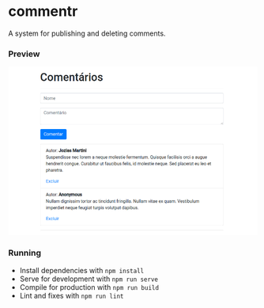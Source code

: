 # commentr
A system for publishing and deleting comments.

### Preview
<img src="src/assets/preview.png">

### Running
- Install dependencies with `npm install`
- Serve for development with `npm run serve`
- Compile for production with `npm run build`
- Lint and fixes with `npm run lint`
